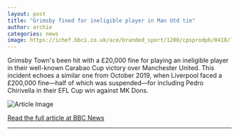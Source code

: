```yaml
---
layout: post
title: "Grimsby fined for ineligible player in Man Utd tie"
author: archie
categories: news
image: https://ichef.bbci.co.uk/ace/branded_sport/1200/cpsprodpb/0418/live/0262f440-87e7-11f0-84c8-99de564f0440.jpg
---
```

Grimsby Town's been hit with a £20,000 fine for playing an ineligible player in their well-known Carabao Cup victory over Manchester United. This incident echoes a similar one from October 2019, when Liverpool faced a £200,000 fine—half of which was suspended—for including Pedro Chirivella in their EFL Cup win against MK Dons.

![Article Image](https://ichef.bbci.co.uk/ace/branded_sport/1200/cpsprodpb/0418/live/0262f440-87e7-11f0-84c8-99de564f0440.jpg)

[Read the full article at BBC News](https://www.bbc.com/sport/football/articles/cjdyd1y141ko?at_medium=RSS&at_campaign=rss)

---
